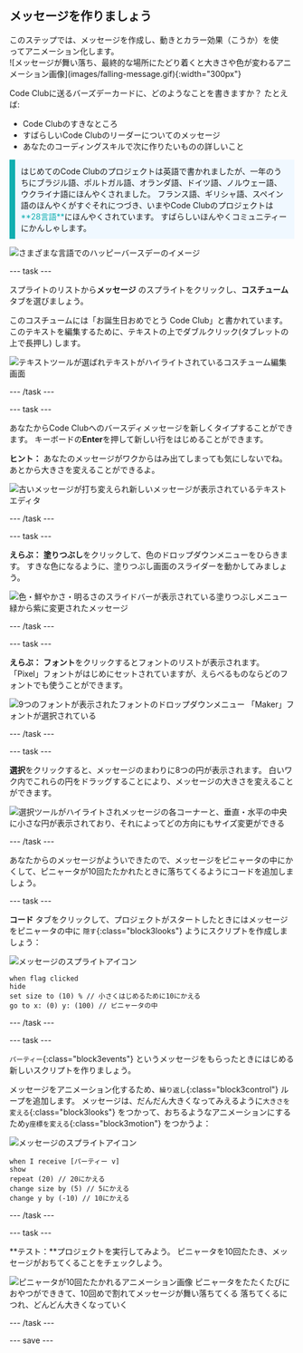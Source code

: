 ## メッセージを作りましょう

<div style="display: flex; flex-wrap: wrap">
<div style="flex-basis: 200px; flex-grow: 1; margin-right: 15px;">
このステップでは、メッセージを作成し、動きとカラー効果（こうか）を使ってアニメーション化します。 
</div>
<div>
![メッセージが舞い落ち、最終的な場所にたどり着くと大きさや色が変わるアニメーション画像](images/falling-message.gif){:width="300px"}
</div>
</div>

Code Clubに送るバーズデーカードに、どのようなことを書きますか？ たとえば:
+ Code Clubのすきなところ
+ すばらしいCode Clubのリーダーについてのメッセージ
+ あなたのコーディングスキルで次に作りたいものの詳しいこと

<p style="border-left: solid; border-width:10px; border-color: #0faeb0; background-color: aliceblue; padding: 10px;">
はじめてのCode Clubのプロジェクトは英語で書かれましたが、一年のうちにブラジル語、ポルトガル語、オランダ語、ドイツ語、ノルウェー語、ウクライナ語にほんやくされました。 フランス語、ギリシャ語、スペイン語のほんやくがすぐそれにつづき、いまやCode Clubのプロジェクトは <span style="color: #0faeb0">**28言語**</span>にほんやくされています。 すばらしいほんやくコミュニティーにかんしゃします。

![さまざまな言語でのハッピーバースデーのイメージ](images/birthday-languages.png)
</p>

--- task ---

スプライトのリストから**メッセージ** のスプライトをクリックし、**コスチューム** タブを選びましょう。

このコスチュームには「お誕生日おめでとう Code Club」と書かれています。 このテキストを編集するために、テキストの上でダブルクリック(タブレットの上で長押し) します。

![テキストツールが選ばれテキストがハイライトされているコスチューム編集画面](images/text-edit.png)

--- /task ---

--- task ---

あなたからCode Clubへのバースディメッセージを新しくタイプすることができます。 キーボードの**Enter**を押して新しい行をはじめることができます。

**ヒント：** あなたのメッセージがワクからはみ出てしまっても気にしないでね。あとから大きさを変えることができるよ。

![古いメッセージが打ち変えられ新しいメッセージが表示されているテキストエディタ](images/new-text.png)

--- /task ---

--- task ---

**えらぶ：** **塗りつぶし**をクリックして、色のドロップダウンメニューをひらきます。 すきな色になるように、塗りつぶし画面のスライダーを動かしてみましょう。

![色・鮮やかさ・明るさのスライドバーが表示されている塗りつぶしメニュー 緑から紫に変更されたメッセージ](images/font-colour.png)

--- /task ---

--- task ---

**えらぶ：** **フォント**をクリックするとフォントのリストが表示されます。 「Pixel」フォントがはじめにセットされていますが、えらべるものならどのフォントでも使うことができます。

![9つのフォントが表示されたフォントのドロップダウンメニュー 「Maker」フォントが選択されている](images/font-type.png)

--- /task ---

--- task ---

**選択**をクリックすると、メッセージのまわりに8つの円が表示されます。 白いワク内でこれらの円をドラッグすることにより、メッセージの大きさを変えることができます。

![選択ツールがハイライトされメッセージの各コーナーと、垂直・水平の中央に小さな円が表示されており、それによってどの方向にもサイズ変更ができる](images/resize-message.png)

--- /task ---

あなたからのメッセージがよういできたので、メッセージをピニャータの中にかくして、ピニャータが10回たたかれたときに落ちてくるようにコードを追加しましょう。

--- task ---

**コード** タブをクリックして、プロジェクトがスタートしたときにはメッセージをピニャータの中に `隠す`{:class="block3looks"} ようにスクリプトを作成しましょう：

![メッセージのスプライトアイコン](images/message-sprite.png)

```blocks3
when flag clicked
hide
set size to (10) % // 小さくはじめるために10にかえる
go to x: (0) y: (100) // ピニャータの中
```

--- /task ---

--- task ---

`パーティー`{:class="block3events"} というメッセージをもらったときにはじめる新しいスクリプトを作りましょう。

メッセージをアニメーション化するため、`繰り返し`{:class="block3control"} ループを追加します。 メッセージは、だんだん大きくなってみえるように`大きさを変える`{:class="block3looks"} をつかって、おちるようなアニメーションにするため`y座標を変える`{:class="block3motion"} をつかうよ：

![メッセージのスプライトアイコン](images/message-sprite.png)

```blocks3
when I receive [パーティー v]
show
repeat (20) // 20にかえる
change size by (5) // 5にかえる
change y by (-10) // 10にかえる
```

--- /task ---

--- task ---

**テスト：**プロジェクトを実行してみよう。 ピニャータを10回たたき、メッセージがおちてくることをチェックしよう。

![ピニャータが10回たたかれるアニメーション画像 ピニャータをたたくたびにおやつができきて、10回めで割れてメッセージが舞い落ちてくる 落ちてくるにつれ、どんどん大きくなっていく](images/falling-message.gif)

--- /task ---

--- save ---
